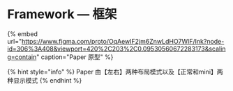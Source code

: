 # Framework — 框架

{% embed url="https://www.figma.com/proto/OqAewIF2jm6ZnwLdHO7WlF/Ink?node-id=306%3A408&viewport=420%2C203%2C0.09530560672283173&scaling=contain" caption="Paper 原型" %}

{% hint style="info" %}
Paper 由【左右】两种布局模式以及【正常和mini】两种显示模式
{% endhint %}



